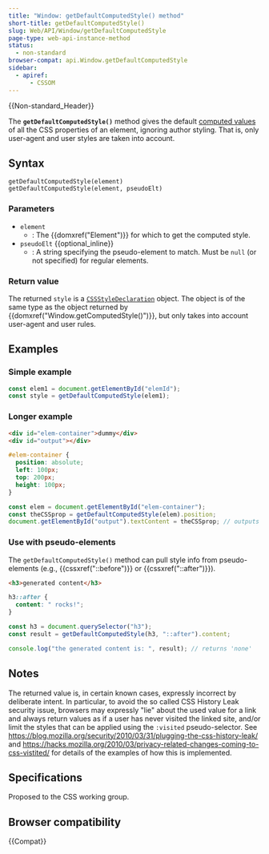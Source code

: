 ```yaml
---
title: "Window: getDefaultComputedStyle() method"
short-title: getDefaultComputedStyle()
slug: Web/API/Window/getDefaultComputedStyle
page-type: web-api-instance-method
status:
  - non-standard
browser-compat: api.Window.getDefaultComputedStyle
sidebar:
  - apiref:
      - CSSOM
---
```


{{Non-standard_Header}}

The **`getDefaultComputedStyle()`** method gives the default [computed values](/en-US/docs/Web/CSS/CSS_cascade/Value_processing#computed_value) of all the CSS
properties of an element, ignoring author styling. That is, only user-agent and user
styles are taken into account.

## Syntax

```js-nolint
getDefaultComputedStyle(element)
getDefaultComputedStyle(element, pseudoElt)
```

### Parameters

- `element`
  - : The {{domxref("Element")}} for which to get the computed style.
- `pseudoElt` {{optional_inline}}
  - : A string specifying the pseudo-element to match. Must be `null` (or not
    specified) for regular elements.

### Return value

The returned `style` is a [`CSSStyleDeclaration`](/en-US/docs/Web/API/CSSStyleDeclaration)
object. The object is of the same type as the object returned by
{{domxref("Window.getComputedStyle()")}}, but only takes into account user-agent and
user rules.

## Examples

### Simple example

```js
const elem1 = document.getElementById("elemId");
const style = getDefaultComputedStyle(elem1);
```

### Longer example

```html
<div id="elem-container">dummy</div>
<div id="output"></div>
```

```css
#elem-container {
  position: absolute;
  left: 100px;
  top: 200px;
  height: 100px;
}
```

```js
const elem = document.getElementById("elem-container");
const theCSSprop = getDefaultComputedStyle(elem).position;
document.getElementById("output").textContent = theCSSprop; // outputs "static"
```

### Use with pseudo-elements

The `getDefaultComputedStyle()` method can pull style info from
pseudo-elements (e.g., {{cssxref("::before")}} or {{cssxref("::after")}}).

```html
<h3>generated content</h3>
```

```css
h3::after {
  content: " rocks!";
}
```

```js
const h3 = document.querySelector("h3");
const result = getDefaultComputedStyle(h3, "::after").content;

console.log("the generated content is: ", result); // returns 'none'
```

## Notes

The returned value is, in certain known cases, expressly incorrect by deliberate
intent. In particular, to avoid the so called CSS History Leak security issue, browsers
may expressly "lie" about the used value for a link and always return values as if a
user has never visited the linked site, and/or limit the styles that can be applied
using the `:visited` pseudo-selector. See <https://blog.mozilla.org/security/2010/03/31/plugging-the-css-history-leak/>
and <https://hacks.mozilla.org/2010/03/privacy-related-changes-coming-to-css-vistited/>
for details of the examples of how this is implemented.

## Specifications

Proposed to the CSS working group.

## Browser compatibility

{{Compat}}
